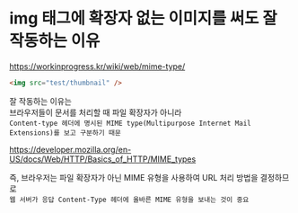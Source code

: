 # img 태그에 확장자 없는 이미지를 써도 잘 작동하는 이유

https://workinprogress.kr/wiki/web/mime-type/

```html
<img src="test/thumbnail" />
```

잘 작동하는 이유는  
브라우저들이 문서를 처리할 때 파일 확장자가 아니라  
`Content-type 헤더에 명시된 MIME type(Multipurpose Internet Mail Extensions)를 보고 구분하기 때문`

https://developer.mozilla.org/en-US/docs/Web/HTTP/Basics_of_HTTP/MIME_types

즉,
브라우저는 파일 확장자가 아닌 MIME 유형을 사용하여 URL 처리 방법을 결정하므로  
`웹 서버가 응답 Content-Type 헤더에 올바른 MIME 유형을 보내는 것이 중요`
